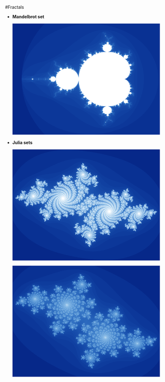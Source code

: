 #Fractals

+ **Mandelbrot set**

	![](https://github.com/TomCarton/Fractal/blob/master/result/mandelbrot.png)

+ **Julia sets**

	![](https://github.com/TomCarton/Fractal/blob/master/result/julia.png)

	![](https://github.com/TomCarton/Fractal/blob/master/result/julia2.png)
